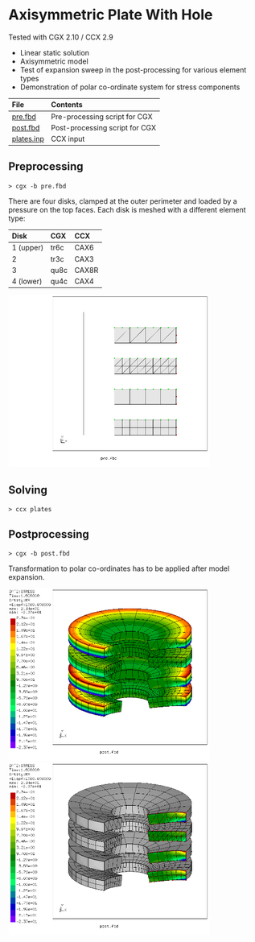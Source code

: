 # Axisymmetric Plate With Hole
Tested with CGX 2.10 / CCX 2.9

+ Linear static solution
+ Axisymmetric model
+ Test of expansion sweep in the post-processing for various element types
+ Demonstration of polar co-ordinate system for stress components

File                    | Contents    
 :-------------         | :-------------
 [pre.fbd](pre.fbd)     | Pre-processing script for CGX     
 [post.fbd](post.fbd)   | Post-processing script for CGX
 [plates.inp](plates.inp) | CCX input

## Preprocessing
```
> cgx -b pre.fbd
```
There are four disks, clamped at the outer perimeter and loaded by a pressure on the top faces. Each disk is meshed with a different element type:

Disk |CGX | CCX
:-- |:-- | :--
1 (upper)|tr6c |CAX6
2|tr3c | CAX3
3|qu8c | CAX8R
4 (lower)|qu4c | CAX4

<img src="mesh.png" width="400" title="Disks with different element types. Centerline added just for clarity">

## Solving
```
> ccx plates
```

## Postprocessing
```
> cgx -b post.fbd
```
Transformation to polar co-ordinates has to be applied after model expansion.

<img src="polar.png" width="400" title="Expanded model, radial normal stress SRR"> <img src="2D3D.png" width="400" title="Expanded model with just the base region coloured">
